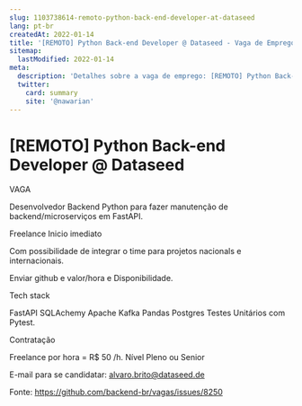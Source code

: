 ```yaml
---
slug: 1103738614-remoto-python-back-end-developer-at-dataseed
lang: pt-br
createdAt: 2022-01-14
title: '[REMOTO] Python Back-end Developer @ Dataseed - Vaga de Emprego'
sitemap:
  lastModified: 2022-01-14
meta:
  description: 'Detalhes sobre a vaga de emprego: [REMOTO] Python Back-end Developer @ Dataseed'
  twitter:
    card: summary
    site: '@nawarian'
---
```


# [REMOTO] Python Back-end Developer @ Dataseed

VAGA

Desenvolvedor Backend Python para fazer manutenção de backend/microserviços em FastAPI.

Freelance
Inicio imediato

Com possibilidade de integrar o time para projetos nacionals e internacionais.

Enviar github e valor/hora e Disponibilidade.

Tech stack

FastAPI
SQLAchemy
Apache Kafka
Pandas
Postgres
Testes Unitários com Pytest.

Contratação

Freelance por hora = R$ 50 /h.
Nível
Pleno ou Senior

E-mail para se candidatar: alvaro.brito@dataseed.de

Fonte: https://github.com/backend-br/vagas/issues/8250